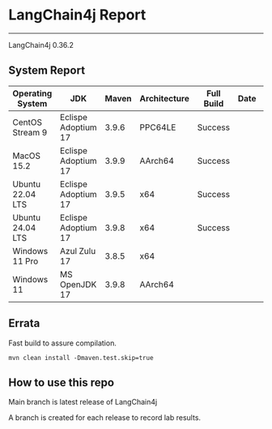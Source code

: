 # LangChain4j Report
--- 

LangChain4j 0.36.2

## System Report

| Operating System    | JDK       | Maven | Architecture | Full Build | Date  | Notes |
|---------------------|-----------|-------|--------------|------------|-------|-------|
| CentOS Stream 9     | Eclispe Adoptium 17  | 3.9.6 | PPC64LE      |  Success |  | |
| MacOS 15.2          | Eclispe Adoptium 17 | 3.9.9 | AArch64      | Success |  | |
| Ubuntu 22.04 LTS    | Eclispe Adoptium 17  | 3.9.5 | x64      | Success |  | |
| Ubuntu 24.04 LTS    | Eclispe Adoptium 17  | 3.9.8 | x64      | Success | | |
| Windows 11 Pro      | Azul Zulu 17  | 3.8.5 | x64      |  |  | |
| Windows 11       | MS OpenJDK 17  | 3.9.8 | AArch64      |  |  | |


## Errata


Fast build to assure compilation. 
```
mvn clean install -Dmaven.test.skip=true
```

## How to use this repo

Main branch is latest release of LangChain4j

A branch is created for each release to record lab results.
